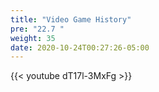 ```yaml
---
title: "Video Game History"
pre: "22.7 "
weight: 35
date: 2020-10-24T00:27:26-05:00
---
```


{{< youtube dT17l-3MxFg >}}
